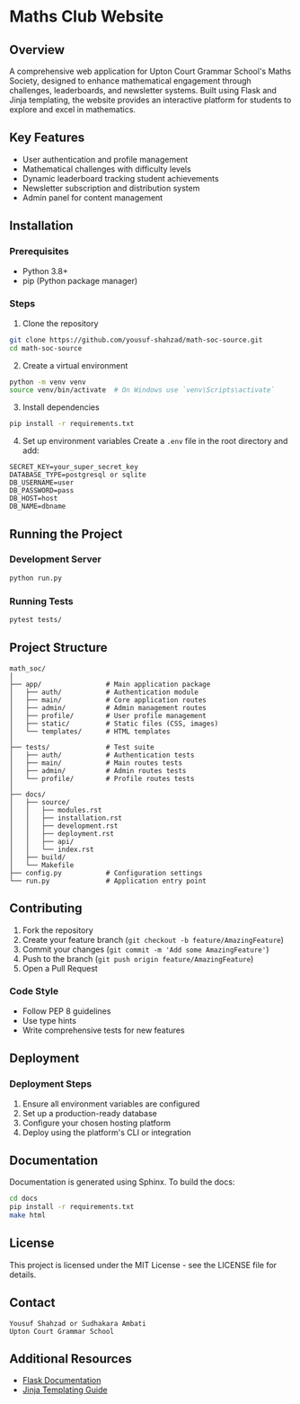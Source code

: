 # Maths Club Website

## Overview

A comprehensive web application for Upton Court Grammar School's Maths Society, designed to enhance mathematical engagement through challenges, leaderboards, and newsletter systems. Built using Flask and Jinja templating, the website provides an interactive platform for students to explore and excel in mathematics.

## Key Features

- User authentication and profile management
- Mathematical challenges with difficulty levels
- Dynamic leaderboard tracking student achievements
- Newsletter subscription and distribution system
- Admin panel for content management

## Installation

### Prerequisites

- Python 3.8+
- pip (Python package manager)

### Steps

1. Clone the repository

```bash
git clone https://github.com/yousuf-shahzad/math-soc-source.git
cd math-soc-source
```

2. Create a virtual environment

```bash
python -m venv venv
source venv/bin/activate  # On Windows use `venv\Scripts\activate`
```

3. Install dependencies

```bash
pip install -r requirements.txt
```

4. Set up environment variables
Create a `.env` file in the root directory and add:

```env
SECRET_KEY=your_super_secret_key
DATABASE_TYPE=postgresql or sqlite
DB_USERNAME=user
DB_PASSWORD=pass
DB_HOST=host
DB_NAME=dbname
```

## Running the Project

### Development Server

```bash
python run.py
```

### Running Tests

```bash
pytest tests/
```

## Project Structure

```layout
math_soc/
│
├── app/                # Main application package
│   ├── auth/           # Authentication module
│   ├── main/           # Core application routes
│   ├── admin/          # Admin management routes
│   ├── profile/        # User profile management
│   ├── static/         # Static files (CSS, images)
│   └── templates/      # HTML templates
│
├── tests/              # Test suite
│   ├── auth/           # Authentication tests
│   ├── main/           # Main routes tests
│   ├── admin/          # Admin routes tests
│   └── profile/        # Profile routes tests
│
├── docs/
│   ├── source/
│   │   ├── modules.rst
│   │   ├── installation.rst
│   │   ├── development.rst
│   │   ├── deployment.rst
│   │   ├── api/
│   │   └── index.rst
│   ├── build/
│   └── Makefile
├── config.py           # Configuration settings
└── run.py              # Application entry point
```

## Contributing

1. Fork the repository
2. Create your feature branch (`git checkout -b feature/AmazingFeature`)
3. Commit your changes (`git commit -m 'Add some AmazingFeature'`)
4. Push to the branch (`git push origin feature/AmazingFeature`)
5. Open a Pull Request

### Code Style

- Follow PEP 8 guidelines
- Use type hints
- Write comprehensive tests for new features

## Deployment

### Deployment Steps

1. Ensure all environment variables are configured
2. Set up a production-ready database
3. Configure your chosen hosting platform
4. Deploy using the platform's CLI or integration

## Documentation

Documentation is generated using Sphinx. To build the docs:

```bash
cd docs
pip install -r requirements.txt
make html
```

## License

This project is licensed under the MIT License - see the LICENSE file for details.

## Contact

```
Yousuf Shahzad or Sudhakara Ambati
Upton Court Grammar School
```

## Additional Resources
- [Flask Documentation](https://flask.palletsprojects.com/)
- [Jinja Templating Guide](https://jinja.palletsprojects.com/)